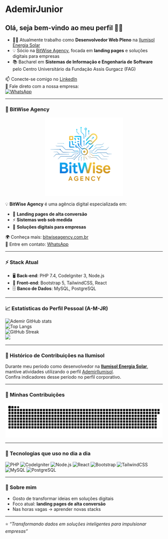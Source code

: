 # AdemirJunior  
## Olá, seja bem-vindo ao meu perfil 👋😄  

- 👨‍💻 Atualmente trabalho como **Desenvolvedor Web Pleno** na [Ilumisol Energia Solar](https://ilumisol.com.br/)  
- 💡 Sócio na [BitWise Agency](https://bitwiseagency.com.br/), focada em **landing pages** e soluções digitais para empresas  
- 📚 Bacharel em **Sistemas de Informação e Engenharia de Software** pelo Centro Universitário da Fundação Assis Gurgacz (FAG)  

📫 Conecte-se comigo no [LinkedIn](https://www.linkedin.com/in/ademir-maiante-junior-860b791a8/)  
💬 Fale direto com a nossa empresa:  
[![WhatsApp](https://img.shields.io/badge/WhatsApp-25D366?style=for-the-badge&logo=whatsapp&logoColor=white)](https://wa.me/55459983588478)

---

### 🚀 BitWise Agency

<p align="center">
  <img src="https://raw.githubusercontent.com/A-M-JR/A-M-JR/main/logo-bitwise.svg" alt="BitWise Agency" width="250"/>
</p>

💡 **BitWise Agency** é uma agência digital especializada em:
- 📌 **Landing pages de alta conversão**  
- ⚡ **Sistemas web sob medida**  
- 🤝 **Soluções digitais para empresas**  

🌍 Conheça mais: [bitwiseagency.com.br](https://bitwiseagency.com.br)  
📲 Entre em contato: [WhatsApp](https://wa.me/55459983588478)  

---

### ⚡ Stack Atual
- 🖥️ **Back-end**: PHP 7.4, CodeIgniter 3, Node.js  
- 🎨 **Front-end**: Bootstrap 5, TailwindCSS, React  
- 🗄️ **Banco de Dados**: MySQL, PostgreSQL  

---

### 📈 Estatísticas do Perfil Pessoal (A-M-JR)
![Ademir GitHub stats](https://github-readme-stats.vercel.app/api?username=A-M-JR&show_icons=true&theme=radical)  
![Top Langs](https://github-readme-stats.vercel.app/api/top-langs/?username=A-M-JR&layout=compact&theme=radical)  
![GitHub Streak](https://streak-stats.demolab.com/?user=A-M-JR&theme=radical)  
![](https://github-profile-summary-cards.vercel.app/api/cards/profile-details?username=A-M-JR&theme=radical)

---

### 🏢 Histórico de Contribuições na Ilumisol
Durante meu período como desenvolvedor na **[Ilumisol Energia Solar](https://ilumisol.com.br/)**, mantive atividades utilizando o perfil [AdemirIlumisol](https://github.com/AdemirIlumisol).  
Confira indicadores desse período no perfil corporativo.

---

### 🐍 Minhas Contribuições
![Snake animation](https://raw.githubusercontent.com/A-M-JR/A-M-JR/output/github-contribution-grid-snake.svg)

---

### 🚀 Tecnologias que uso no dia a dia
![PHP](https://img.shields.io/badge/-PHP-777BB4?style=for-the-badge&logo=php&logoColor=white)
![CodeIgniter](https://img.shields.io/badge/-CodeIgniter-EF4223?style=for-the-badge&logo=codeigniter&logoColor=white)
![Node.js](https://img.shields.io/badge/-Node.js-43853d?style=for-the-badge&logo=node.js&logoColor=white)
![React](https://img.shields.io/badge/-React-20232A?style=for-the-badge&logo=react&logoColor=61DAFB)
![Bootstrap](https://img.shields.io/badge/-Bootstrap-563D7C?style=for-the-badge&logo=bootstrap&logoColor=white)
![TailwindCSS](https://img.shields.io/badge/-TailwindCSS-06B6D4?style=for-the-badge&logo=tailwindcss&logoColor=white)
![MySQL](https://img.shields.io/badge/-MySQL-4479A1?style=for-the-badge&logo=mysql&logoColor=white)
![PostgreSQL](https://img.shields.io/badge/-PostgreSQL-336791?style=for-the-badge&logo=postgresql&logoColor=white)

---

### 🎯 Sobre mim
- Gosto de transformar ideias em soluções digitais  
- Foco atual: **landing pages de alta conversão**  
- Nas horas vagas → aprender novas stacks  

---

⭐ *“Transformando dados em soluções inteligentes para impulsionar empresas”*
